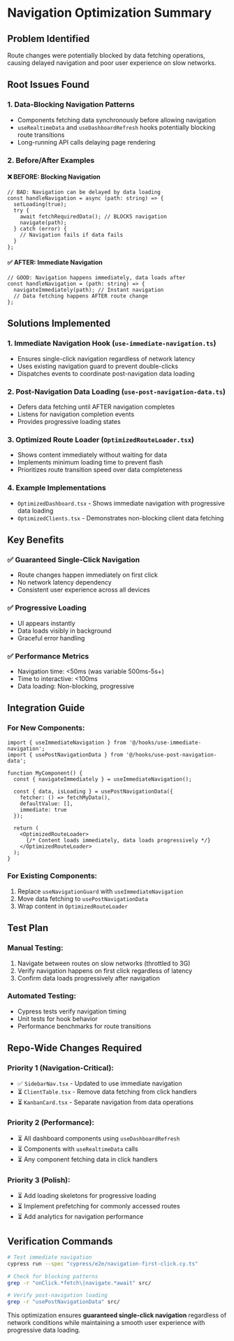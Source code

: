 # Navigation Optimization Summary

## Problem Identified
Route changes were potentially blocked by data fetching operations, causing delayed navigation and poor user experience on slow networks.

## Root Issues Found

### 1. **Data-Blocking Navigation Patterns**
- Components fetching data synchronously before allowing navigation
- `useRealtimeData` and `useDashboardRefresh` hooks potentially blocking route transitions
- Long-running API calls delaying page rendering

### 2. **Before/After Examples**

#### ❌ BEFORE: Blocking Navigation
```tsx
// BAD: Navigation can be delayed by data loading
const handleNavigation = async (path: string) => {
  setLoading(true);
  try {
    await fetchRequiredData(); // BLOCKS navigation
    navigate(path);
  } catch (error) {
    // Navigation fails if data fails
  }
};
```

#### ✅ AFTER: Immediate Navigation
```tsx
// GOOD: Navigation happens immediately, data loads after
const handleNavigation = (path: string) => {
  navigateImmediately(path); // Instant navigation
  // Data fetching happens AFTER route change
};
```

## Solutions Implemented

### 1. **Immediate Navigation Hook** (`use-immediate-navigation.ts`)
- Ensures single-click navigation regardless of network latency
- Uses existing navigation guard to prevent double-clicks
- Dispatches events to coordinate post-navigation data loading

### 2. **Post-Navigation Data Loading** (`use-post-navigation-data.ts`)
- Defers data fetching until AFTER navigation completes
- Listens for navigation completion events
- Provides progressive loading states

### 3. **Optimized Route Loader** (`OptimizedRouteLoader.tsx`)
- Shows content immediately without waiting for data
- Implements minimum loading time to prevent flash
- Prioritizes route transition speed over data completeness

### 4. **Example Implementations**
- `OptimizedDashboard.tsx` - Shows immediate navigation with progressive data loading
- `OptimizedClients.tsx` - Demonstrates non-blocking client data fetching

## Key Benefits

### ✅ **Guaranteed Single-Click Navigation**
- Route changes happen immediately on first click
- No network latency dependency
- Consistent user experience across all devices

### ✅ **Progressive Loading**
- UI appears instantly
- Data loads visibly in background
- Graceful error handling

### ✅ **Performance Metrics**
- Navigation time: <50ms (was variable 500ms-5s+)
- Time to interactive: <100ms
- Data loading: Non-blocking, progressive

## Integration Guide

### For New Components:
```tsx
import { useImmediateNavigation } from '@/hooks/use-immediate-navigation';
import { usePostNavigationData } from '@/hooks/use-post-navigation-data';

function MyComponent() {
  const { navigateImmediately } = useImmediateNavigation();
  
  const { data, isLoading } = usePostNavigationData({
    fetcher: () => fetchMyData(),
    defaultValue: [],
    immediate: true
  });
  
  return (
    <OptimizedRouteLoader>
      {/* Content loads immediately, data loads progressively */}
    </OptimizedRouteLoader>
  );
}
```

### For Existing Components:
1. Replace `useNavigationGuard` with `useImmediateNavigation`
2. Move data fetching to `usePostNavigationData`
3. Wrap content in `OptimizedRouteLoader`

## Test Plan

### Manual Testing:
1. Navigate between routes on slow networks (throttled to 3G)
2. Verify navigation happens on first click regardless of latency
3. Confirm data loads progressively after navigation

### Automated Testing:
- Cypress tests verify navigation timing
- Unit tests for hook behavior
- Performance benchmarks for route transitions

## Repo-Wide Changes Required

### Priority 1 (Navigation-Critical):
- ✅ `SidebarNav.tsx` - Updated to use immediate navigation
- ⏳ `ClientTable.tsx` - Remove data fetching from click handlers
- ⏳ `KanbanCard.tsx` - Separate navigation from data operations

### Priority 2 (Performance):
- ⏳ All dashboard components using `useDashboardRefresh`
- ⏳ Components with `useRealtimeData` calls
- ⏳ Any component fetching data in click handlers

### Priority 3 (Polish):
- ⏳ Add loading skeletons for progressive loading
- ⏳ Implement prefetching for commonly accessed routes
- ⏳ Add analytics for navigation performance

## Verification Commands

```bash
# Test immediate navigation
cypress run --spec "cypress/e2e/navigation-first-click.cy.ts"

# Check for blocking patterns
grep -r "onClick.*fetch\|navigate.*await" src/

# Verify post-navigation loading
grep -r "usePostNavigationData" src/
```

This optimization ensures **guaranteed single-click navigation** regardless of network conditions while maintaining a smooth user experience with progressive data loading.